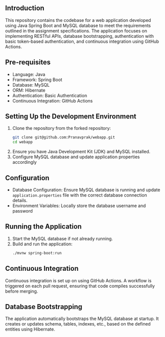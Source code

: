 

## Introduction
This repository contains the codebase for a web application developed using Java Spring Boot and MySQL database to meet the requirements outlined in the assignment specifications. The application focuses on implementing RESTful APIs, database bootstrapping, authentication with basic token-based authentication, and continuous integration using GitHub Actions.

## Pre-requisites
- Language: Java
- Framework: Spring Boot
- Database: MySQL
- ORM: Hibernate
- Authentication: Basic Authentication
- Continuous Integration: GitHub Actions

## Setting Up the Development Environment
1. Clone the repository from the forked repository:
   ```bash
   git clone git@github.com:Pranavprak/webapp.git
   cd webapp
   ```
2. Ensure you have Java Development Kit (JDK) and MySQL installed.
3. Configure MySQL database and update application properties accordingly

## Configuration
- Database Configuration: Ensure MySQL database is running and update `application.properties` file with the correct database connection details.
- Environment Variables: Locally store the database username and password

## Running the Application
1. Start the MySQL database if not already running.
2. Build and run the application:
   ```bash
   ./mvnw spring-boot:run
   ```

## Continuous Integration
Continuous integration is set up on using GitHub Actions. A workflow is triggered on each pull request, ensuring that code compiles successfully before merging.

## Database Bootstrapping
The application automatically bootstraps the MySQL database at startup. It creates or updates schema, tables, indexes, etc., based on the defined entities using Hibernate.
